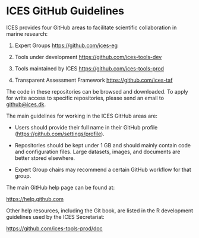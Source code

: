 # ICES GitHub Guidelines

ICES provides four GitHub areas to facilitate scientific collaboration in marine
research:

1. Expert Groups
https://github.com/ices-eg

2. Tools under development
https://github.com/ices-tools-dev

3. Tools maintained by ICES
https://github.com/ices-tools-prod

4. Transparent Assessment Framework
https://github.com/ices-taf

The code in these repositories can be browsed and downloaded. To apply for write
access to specific repositories, please send an email to github@ices.dk.

The main guidelines for working in the ICES GitHub areas are:

- Users should provide their full name in their GitHub profile
  (https://github.com/settings/profile).

- Repositories should be kept under 1 GB and should mainly contain code and
  configuration files. Large datasets, images, and documents are better stored
  elsewhere.

- Expert Group chairs may recommend a certain GitHub workflow for that group.

The main GitHub help page can be found at:

https://help.github.com

Other help resources, including the Git book, are listed in the R development
guidelines used by the ICES Secretariat:

https://github.com/ices-tools-prod/doc
